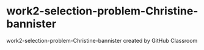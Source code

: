 # work2-selection-problem-Christine-bannister
work2-selection-problem-Christine-bannister created by GitHub Classroom
